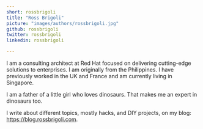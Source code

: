 ```yaml
---
short: rossbrigoli
title: "Ross Brigoli"
picture: "images/authors/rossbrigoli.jpg"
github: rossbrigoli
twitter: rossbrigoli
linkedin: rossbrigoli

---
```


I am a consulting architect at Red Hat focused on delivering cutting-edge solutions to enterprises. I am originally from the Philippines. I have previously worked in the UK and France and am currently living in Singapore.

I am a father of a little girl who loves dinosaurs. That makes me an expert in dinosaurs too.

I write about different topics, mostly hacks, and DIY projects, on my blog: https://blog.rossbrigoli.com.